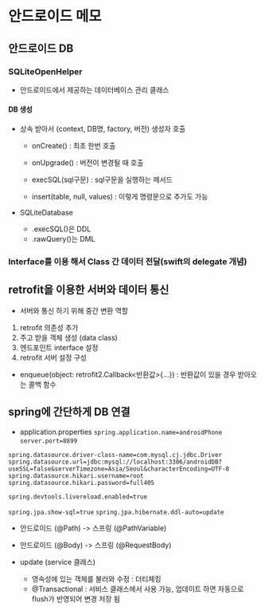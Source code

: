 # 안드로이드 메모

## 안드로이드 DB

### SQLiteOpenHelper
- 안드로이드에서 제공하는 데이터베이스 관리 클래스

#### DB 생성
- 상속 받아서 (context, DB명, factory, 버전) 생성자 호출

  - onCreate() : 최초 한번 호출
  - onUpgrade() : 버전이 변경될 때 호출

  - execSQL(sql구문) : sql구문을 실행하는 메서드
  - insert(table, null, values) : 이렇게 명령문으로 추가도 가능

- SQLiteDatabase
  - .execSQL()은 DDL
  - .rawQuery()는 DML

### Interface를 이용 해서 Class 간 데이터 전달(swift의 delegate 개념)

## retrofit을 이용한 서버와 데이터 통신
- 서버와 통신 하기 위해 중간 변환 역할

1. retrofit 의존성 추가
2. 주고 받을 객체 생성 (data class)
3. 엔드포인트 interface 설정
4. retrofit 서버 설정 구성

- enqueue(object: retrofit2.Callback<반환값>{...}) : 반환값이 있을 경우 받아오는 콜백 함수

## spring에 간단하게 DB 연결

- application.properties
`spring.application.name=androidPhone`
`server.port=8899`

`spring.datasource.driver-class-name=com.mysql.cj.jdbc.Driver`
`spring.datasource.url=jdbc:mysql://localhost:3306/androidDB?useSSL=false&serverTimezone=Asia/Seoul&characterEncoding=UTF-8`
`spring.datasource.hikari.username=root`
`spring.datasource.hikari.password=full405`

`spring.devtools.livereload.enabled=true`

`spring.jpa.show-sql=true`
`spring.jpa.hibernate.ddl-auto=update`

- 안드로이드 (@Path) -> 스프링 (@PathVariable)
- 안드로이드 (@Body) -> 스프링 (@RequestBody)

- update (service 클래스)
  - 영속성에 있는 객체를 불러와 수정 : 더티체킹
  - @Transactional : 서비스 클래스에서 사용 가능, 업데이트 하면 자동으로 flush가 반영되어 변경 저장 됨
  